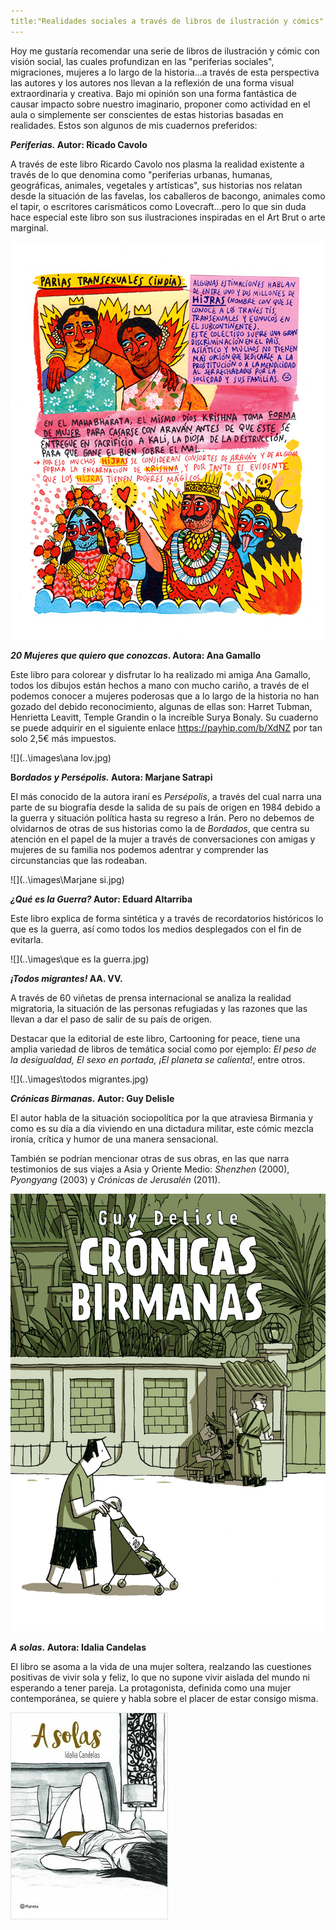 ```yaml
---
title:"Realidades sociales a través de libros de ilustración y cómics"
---
```




Hoy me gustaría recomendar una serie de libros de ilustración y cómic con visión social, las cuales profundizan en las "periferias sociales", migraciones, mujeres a lo largo de la historia...a través de esta perspectiva las autores y los autores nos llevan a la reflexión de una forma visual extraordinaria y creativa. Bajo mi opinión son una forma fantástica de causar impacto sobre nuestro imaginario, proponer como actividad en el aula o simplemente ser conscientes de estas historias basadas en realidades. Estos son algunos de mis cuadernos preferidos: 

***Periferias.* Autor: Ricado Cavolo**

A través de este libro Ricardo Cavolo nos plasma la realidad existente a través de lo que denomina como "periferias urbanas, humanas, geográficas, animales, vegetales y artísticas", sus historias nos relatan desde la situación de las favelas, los caballeros de bacongo, animales como el tapir, o escritores carismáticos como Lovecraft...pero lo que sin duda hace especial este libro son sus ilustraciones inspiradas en el Art Brut o arte marginal. 

![](..\images\r7-4.jpg)

***20 Mujeres que quiero que conozcas*. Autora: Ana Gamallo**

Este libro para colorear y disfrutar lo ha realizado mi amiga Ana Gamallo, todos los dibujos están hechos a mano con mucho cariño, a través de el podemos conocer a mujeres poderosas que a lo largo de la historia no han gozado del debido reconocimiento, algunas de ellas son: Harret Tubman, Henrietta Leavitt, Temple Grandin o la increíble Surya Bonaly. Su cuaderno se puede adquirir en el siguiente enlace https://payhip.com/b/XdNZ por tan solo 2,5€ más impuestos. 

![](..\images\ana lov.jpg)



**B*ordados y Persépolis.* Autora: Marjane Satrapi**

El más conocido de la autora iraní es *Persépolis*, a través del cual narra una parte de su biografía desde la salida de su país de origen en 1984 debido a la guerra y  situación política hasta su regreso a Irán. Pero no debemos de olvidarnos de otras de sus historias como la de *Bordados*, que centra su atención en el papel de la mujer a través de conversaciones con amigas y mujeres de su familia nos podemos adentrar y comprender  las circunstancias que las rodeaban. 

![](..\images\Marjane si.jpg)

***¿Qué es la Guerra?* Autor: Eduard Altarriba** 

Este libro explica de forma sintética y a través de recordatorios históricos lo que es la guerra, así como todos los medios desplegados con el fin de evitarla.

![](..\images\que es la guerra.jpg)

***¡Todos migrantes!* AA. VV.** 

A través de 60 viñetas de prensa internacional se analiza la realidad migratoria, la situación de las personas refugiadas y las razones que las llevan a dar el paso de salir de su país de origen. 

Destacar que la editorial de este libro, Cartooning for peace, tiene una amplia variedad de libros de temática social como por ejemplo: *El peso de la desigualdad, El sexo en portada, ¡El planeta se calienta!*, entre otros. 

![](..\images\todos migrantes.jpg)

***Crónicas Birmanas.* Autor: Guy Delisle** 

El autor habla de la situación sociopolítica por la que atraviesa Birmania y como es su día a día viviendo en una dictadura militar, este cómic mezcla ironía, crítica y humor de una manera sensacional. 

También se podrían mencionar otras de sus obras, en las que narra testimonios de sus viajes a Asia y Oriente Medio: *Shenzhen* (2000), *Pyongyang* (2003) y *Crónicas de Jerusalén* (2011).

![](..\images\cronicasbirmanas.jpg)

***A solas.* Autora: Idalia Candelas**

El libro se asoma a la vida de una mujer soltera, realzando las cuestiones positivas de vivir sola y feliz, lo que no supone vivir aislada del mundo ni esperando a tener pareja. La protagonista, definida como una mujer contemporánea, se quiere y habla sobre el placer de estar consigo misma. 

![](..\images\portada_a-solas_idalia-candelas_201609051056.jpg)
